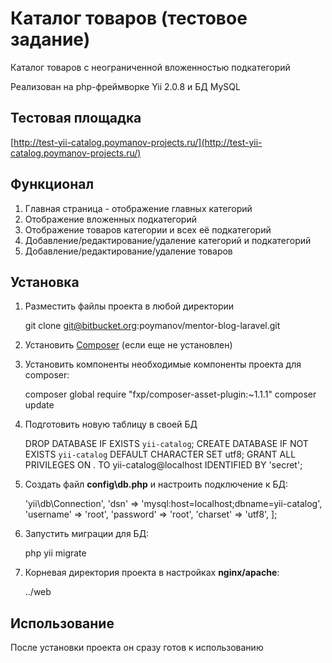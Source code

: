# Каталог товаров (тестовое задание) #

Каталог товаров с неограниченной вложенностью подкатегорий

Реализован на php-фреймворке Yii 2.0.8 и БД MySQL

## Тестовая площадка ##

[http://test-yii-catalog.poymanov-projects.ru/](http://test-yii-catalog.poymanov-projects.ru/)

## Функционал ##

1. Главная страница - отображение главных категорий
2. Отображение вложенных подкатегорий
3. Отображение товаров категории и всех её подкатегорий
4. Добавление/редактирование/удаление категорий и подкатегорий
5. Добавление/редактирование/удаление товаров


## Установка ##

1) Разместить файлы проекта в любой директории

    git clone git@bitbucket.org:poymanov/mentor-blog-laravel.git
   
2) Установить [Composer](https://getcomposer.org/) (если еще не установлен)

3) Установить компоненты необходимые компоненты проекта для composer:

    composer global require "fxp/composer-asset-plugin:~1.1.1"
    composer update

4) Подготовить новую таблицу в своей БД

    DROP DATABASE IF EXISTS `yii-catalog`;
    CREATE DATABASE IF NOT EXISTS `yii-catalog` DEFAULT CHARACTER SET utf8;
    GRANT ALL PRIVILEGES ON *.* TO yii-catalog@localhost IDENTIFIED BY 'secret';

5) Создать файл **config\db.php** и настроить подключение к БД:

    <?php
    return [
     'class' => 'yii\db\Connection',
     'dsn' => 'mysql:host=localhost;dbname=yii-catalog',
     'username' => 'root',
     'password' => 'root',
     'charset' => 'utf8',
    ];

4) Запустить миграции для БД:

    php yii migrate
    
5) Корневая директория проекта в настройках **nginx/apache**:

    ../web

## Использование ##

После установки проекта он сразу готов к использованию
